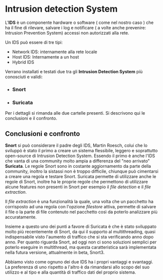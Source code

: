 # Intrusion detection System

L'**IDS** è un componente hardware o software ( come nel nostro caso ) che ha il fine di rilevare, salvare i log e notificare ( a volte anche prevenire: Intrusion Prevention System) accessi non autorizzati alla rete.

Un IDS può essere di tre tipi:
* Network IDS: internamente alla rete locale
* Host IDS: Internamente a un host 
* Hybrid IDS

Verrano installati e testati due tra gli **Intrusion Detection System** più conosciuti e validi:

* ### Snort
* ### Suricata

Per i dettagli si rimanda alle due cartelle presenti. Si descrivono qui le conclusioni e il confronto.

## Conclusioni e confronto

**Snort** si può considerare il padre degli IDS, Martin Roesch, colui che lo sviluppò è stato il primo a creare un sistema flessibile, leggero e soprattutto open-source di Intrusion Detection System. Essendo il primo è anche l'IDS che vanta di una community molto ampia a differenza del "neo arrivato" **Suricata**. Le regole Snort sono in costante aggiornamento da parte della community, inoltro la sistassi non è troppo difficile, chiunque può cimentarsi a creare una regola e testare Snort. Suricata permette di utilizzare anche le regole di Snort, inoltre ha le proprie regole che permettono di utilizzare alcune features non presenti in Snort per esempio il *file detection* e il *file extraction*. 

Il *file extraction* è una funzionalità la quale, una volta che un pacchetto ha corrisposto ad una regola con l'opzione *filestore* attiva,  permette di salvare il file o la parte di file contenuto nel pacchetto così da poterlo analizzare più accuratamente.

Insieme a questo uno dei punti a favore di Suricata è che è stato sviluppato molto più recentemente di Snort, da qui il supporto al multithreading, quasi indispensabile visto l'aumento di traffico che si sta verificando anno dopo anno. Per quanto riguarda Snort, ad oggi non ci sono soluzioni semplici per poterlo eseguire in multithread, ma questa caratteristica sarà implementata nella futura versione, attualmente in beta, Snort3.

Abbiamo visto come ognuno dei due IDS ha i propri vantaggi e svantaggi. La preferenza di uno rispetto a l'altro è da rimandarsi allo scopo del suo utilizzo e al tipo e alla quantità di traffico dati del proprio sistema.

